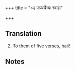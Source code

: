 +++
title = "०२ पञ्चर्चेभ्यः स्वाहा"

+++
## Translation
2. To them of five verses, hail!

## Notes

